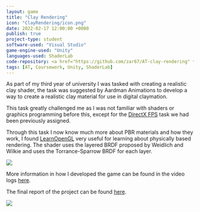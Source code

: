 ```yaml
---
layout: game
title: "Clay Rendering"
icon: "ClayRendering/icon.png"
date: 2022-02-17 12:00:00 +0000
publish: true
project-type: student
software-used: "Visual Studio"
game-engine-used: "Unity"
languages-used: ShaderLab
code-repository: <a href="https://github.com/zar67/AT-clay-rendering" target="_blank">GitHub</a>
tags: [AT, Coursework, Unity, ShaderLab]
---
```


As part of my third year of university I was tasked with creating a realistic clay shader, the task was suggested by Aardman Animations to develop a way to create a realistic clay material for use in digital claymation. 

This task greatly challenged me as I was not familiar with shaders or graphics programming before this, except for the <a href="https://zar67.github.io/Portfolio/games/2021-11-18-firectx-fps.html">DirectX FPS</a> task we had been previously assigned. 

Through this task I now know much more about PBR materials and how they work, I found <a href="https://learnopengl.com/PBR/Theory" target="_blank">LearnOpenGL</a> very useful for learning about physically based rendering. The shader uses the layered BRDF proposed by Weidlich and Wilkie and uses the Torrance-Sparrow BRDF for each layer.

<img src="{{ site.baseurl }}/assets/ClayRendering/unity-screenshot.png"/>

More information in how I developed the game can be found in the video logs <a href="https://youtube.com/playlist?list=PLFrr5q99QVCgQ9nvAoHRC83NKl4EfjXSu" target="_blank">here</a>.

The final report of the project can be found <a href="{{site.baseurl}}/assets/ClayRendering/ClayRendering-Report.pdf" target="_blank">here</a>.

<img src="{{ site.baseurl }}/assets/ClayRendering/torus-material.png"/>